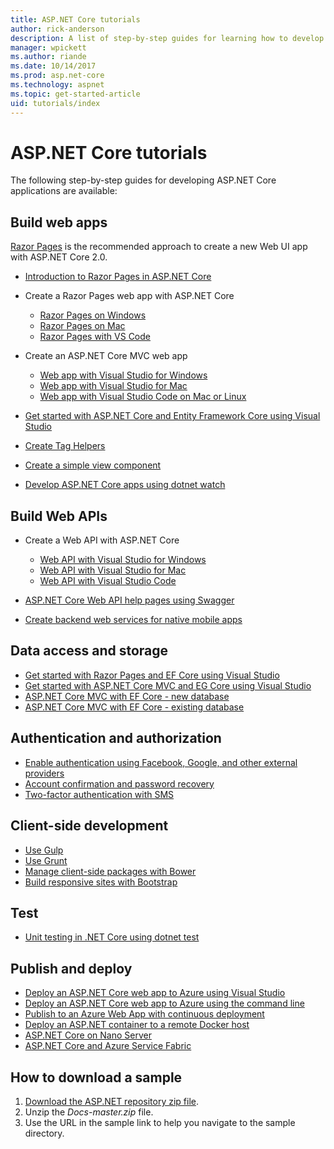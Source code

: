 ```yaml
---
title: ASP.NET Core tutorials
author: rick-anderson
description: A list of step-by-step guides for learning how to develop ASP.NET Core applications.
manager: wpickett
ms.author: riande
ms.date: 10/14/2017
ms.prod: asp.net-core
ms.technology: aspnet
ms.topic: get-started-article
uid: tutorials/index
---
```

# ASP.NET Core tutorials

The following step-by-step guides for developing ASP.NET Core applications are available:

## Build web apps

[Razor Pages](xref:mvc/razor-pages/index) is the recommended approach to create a new Web UI app with ASP.NET Core 2.0.

* [Introduction to Razor Pages in ASP.NET Core](xref:mvc/razor-pages/index)
* Create a Razor Pages web app with ASP.NET Core

   * [Razor Pages on Windows](xref:tutorials/razor-pages/index)
   * [Razor Pages on Mac](xref:tutorials/razor-pages-mac/index)
   * [Razor Pages with VS Code](xref:tutorials/razor-pages-vsc/index)  

* Create an ASP.NET Core MVC web app

   * [Web app with Visual Studio for Windows](first-mvc-app/index.md)
   * [Web app with Visual Studio for Mac](first-mvc-app-mac/index.md)
   * [Web app with Visual Studio Code on Mac or Linux](first-mvc-app-xplat/index.md)

* [Get started with ASP.NET Core and Entity Framework Core using Visual Studio](../data/ef-mvc/index.md)
* [Create Tag Helpers](../mvc/views/tag-helpers/authoring.md)
* [Create a simple view component](../mvc/views/view-components.md#walkthrough-creating-a-simple-view-component)
* [Develop ASP.NET Core apps using dotnet watch](dotnet-watch.md)

## Build Web APIs
* Create a Web API with ASP.NET Core

  * [Web API with Visual Studio for Windows](first-web-api.md)
  * [Web API with Visual Studio for Mac](xref:tutorials/first-web-api-mac)
  * [Web API with Visual Studio Code](web-api-vsc.md)
  
* [ASP.NET Core Web API help pages using Swagger](web-api-help-pages-using-swagger.md)
* [Create backend web services for native mobile apps](../mobile/native-mobile-backend.md)

## Data access and storage
* [Get started with Razor Pages and EF Core using Visual Studio](xref:data/ef-rp/intro)
* [Get started with ASP.NET Core MVC and EG Core using Visual Studio](../data/ef-mvc/index.md)
* [ASP.NET Core MVC with EF Core - new database](https://docs.microsoft.com/ef/core/get-started/aspnetcore/new-db)
* [ASP.NET Core MVC with EF Core - existing database](https://docs.microsoft.com/ef/core/get-started/aspnetcore/existing-db)

## Authentication and authorization
* [Enable authentication using Facebook, Google, and other external providers](../security/authentication/social/index.md)
* [Account confirmation and password recovery](../security/authentication/accconfirm.md)
* [Two-factor authentication with SMS](../security/authentication/2fa.md)

## Client-side development
* [Use Gulp](../client-side/using-gulp.md)
* [Use Grunt](../client-side/using-grunt.md)
* [Manage client-side packages with Bower](../client-side/bower.md)
* [Build responsive sites with Bootstrap](../client-side/bootstrap.md)

## Test
* [Unit testing in .NET Core using dotnet test](https://docs.microsoft.com/dotnet/articles/core/testing/unit-testing-with-dotnet-test)

## Publish and deploy
* [Deploy an ASP.NET Core web app to Azure using Visual Studio](publish-to-azure-webapp-using-vs.md)
* [Deploy an ASP.NET Core web app to Azure using the command line](publish-to-azure-webapp-using-cli.md)
* [Publish to an Azure Web App with continuous deployment](xref:host-and-deploy/azure-apps/azure-continuous-deployment)
* [Deploy an ASP.NET container to a remote Docker host](https://docs.microsoft.com/azure/vs-azure-tools-docker-hosting-web-apps-in-docker)
* [ASP.NET Core on Nano Server](nano-server.md)
* [ASP.NET Core and Azure Service Fabric](https://docs.microsoft.com/azure/service-fabric/service-fabric-add-a-web-frontend)

<a name="download"></a> 
## How to download a sample
1. [Download the ASP.NET repository zip file](https://codeload.github.com/aspnet/Docs/zip/master).
1. Unzip the *Docs-master.zip* file.
1. Use the URL in the sample link to help you navigate to the sample directory. 
